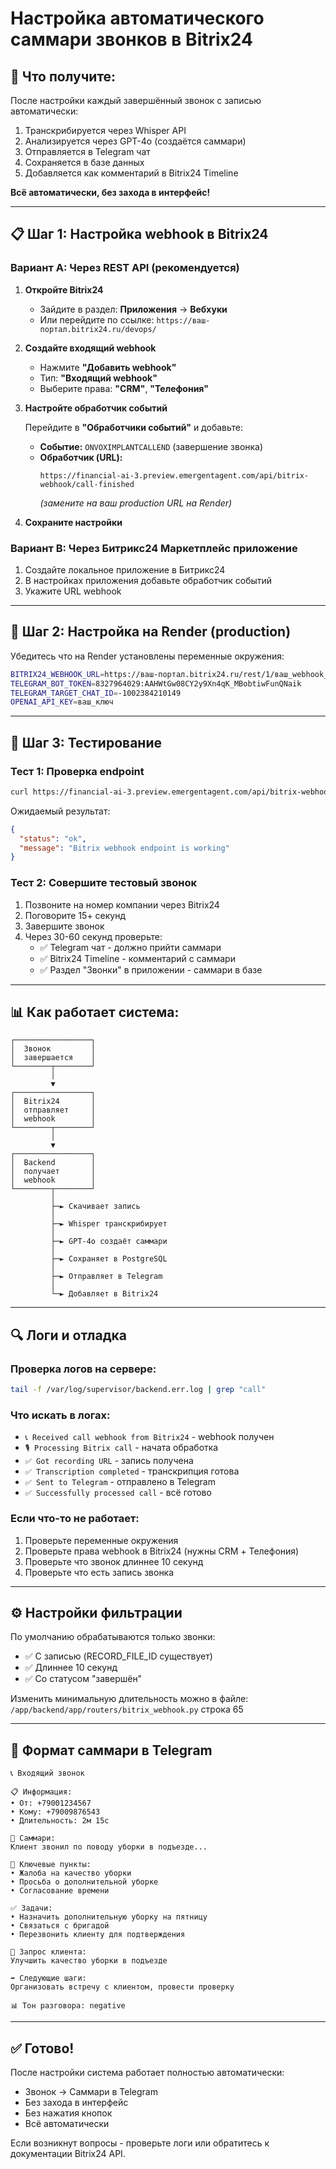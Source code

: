 # Настройка автоматического саммари звонков в Bitrix24

## 🎯 Что получите:
После настройки каждый завершённый звонок с записью автоматически:
1. Транскрибируется через Whisper API
2. Анализируется через GPT-4o (создаётся саммари)
3. Отправляется в Telegram чат
4. Сохраняется в базе данных
5. Добавляется как комментарий в Bitrix24 Timeline

**Всё автоматически, без захода в интерфейс!**

---

## 📋 Шаг 1: Настройка webhook в Bitrix24

### Вариант A: Через REST API (рекомендуется)

1. **Откройте Bitrix24**
   - Зайдите в раздел: **Приложения** → **Вебхуки**
   - Или перейдите по ссылке: `https://ваш-портал.bitrix24.ru/devops/` 

2. **Создайте входящий webhook**
   - Нажмите **"Добавить webhook"**
   - Тип: **"Входящий webhook"**
   - Выберите права: **"CRM"**, **"Телефония"**

3. **Настройте обработчик событий**
   
   Перейдите в **"Обработчики событий"** и добавьте:
   
   - **Событие:** `ONVOXIMPLANTCALLEND` (завершение звонка)
   - **Обработчик (URL):** 
     ```
     https://financial-ai-3.preview.emergentagent.com/api/bitrix-webhook/call-finished
     ```
     *(замените на ваш production URL на Render)*

4. **Сохраните настройки**

### Вариант B: Через Битрикс24 Маркетплейс приложение

1. Создайте локальное приложение в Битрикс24
2. В настройках приложения добавьте обработчик событий
3. Укажите URL webhook

---

## 🔧 Шаг 2: Настройка на Render (production)

Убедитесь что на Render установлены переменные окружения:

```bash
BITRIX24_WEBHOOK_URL=https://ваш-портал.bitrix24.ru/rest/1/ваш_webhook_код/
TELEGRAM_BOT_TOKEN=8327964029:AAHWtGw08CY2y9Xn4qK_MBobtiwFunQNaik
TELEGRAM_TARGET_CHAT_ID=-1002384210149
OPENAI_API_KEY=ваш_ключ
```

---

## 🧪 Шаг 3: Тестирование

### Тест 1: Проверка endpoint
```bash
curl https://financial-ai-3.preview.emergentagent.com/api/bitrix-webhook/test
```

Ожидаемый результат:
```json
{
  "status": "ok",
  "message": "Bitrix webhook endpoint is working"
}
```

### Тест 2: Совершите тестовый звонок

1. Позвоните на номер компании через Bitrix24
2. Поговорите 15+ секунд
3. Завершите звонок
4. Через 30-60 секунд проверьте:
   - ✅ Telegram чат - должно прийти саммари
   - ✅ Bitrix24 Timeline - комментарий с саммари
   - ✅ Раздел "Звонки" в приложении - саммари в базе

---

## 📊 Как работает система:

```
┌─────────────────┐
│  Звонок         │
│  завершается    │
└────────┬────────┘
         │
         ▼
┌─────────────────┐
│  Bitrix24       │
│  отправляет     │
│  webhook        │
└────────┬────────┘
         │
         ▼
┌─────────────────┐
│  Backend        │
│  получает       │
│  webhook        │
└────────┬────────┘
         │
         ├─► Скачивает запись
         │
         ├─► Whisper транскрибирует
         │
         ├─► GPT-4o создаёт саммари
         │
         ├─► Сохраняет в PostgreSQL
         │
         ├─► Отправляет в Telegram
         │
         └─► Добавляет в Bitrix24
```

---

## 🔍 Логи и отладка

### Проверка логов на сервере:
```bash
tail -f /var/log/supervisor/backend.err.log | grep "call"
```

### Что искать в логах:
- `📞 Received call webhook from Bitrix24` - webhook получен
- `🎙️ Processing Bitrix call` - начата обработка
- `✅ Got recording URL` - запись получена
- `✅ Transcription completed` - транскрипция готова
- `✅ Sent to Telegram` - отправлено в Telegram
- `✅ Successfully processed call` - всё готово

### Если что-то не работает:
1. Проверьте переменные окружения
2. Проверьте права webhook в Bitrix24 (нужны CRM + Телефония)
3. Проверьте что звонок длиннее 10 секунд
4. Проверьте что есть запись звонка

---

## ⚙️ Настройки фильтрации

По умолчанию обрабатываются только звонки:
- ✅ С записью (RECORD_FILE_ID существует)
- ✅ Длиннее 10 секунд
- ✅ Со статусом "завершён"

Изменить минимальную длительность можно в файле:
`/app/backend/app/routers/bitrix_webhook.py` строка 65

---

## 📱 Формат саммари в Telegram

```
📞 Входящий звонок

📋 Информация:
• От: +79001234567
• Кому: +79009876543
• Длительность: 2м 15с

📝 Саммари:
Клиент звонил по поводу уборки в подъезде...

🎯 Ключевые пункты:
• Жалоба на качество уборки
• Просьба о дополнительной уборке
• Согласование времени

✅ Задачи:
• Назначить дополнительную уборку на пятницу
• Связаться с бригадой
• Перезвонить клиенту для подтверждения

💬 Запрос клиента:
Улучшить качество уборки в подъезде

➡️ Следующие шаги:
Организовать встречу с клиентом, провести проверку

📊 Тон разговора: negative
```

---

## ✅ Готово!

После настройки система работает полностью автоматически:
- Звонок → Саммари в Telegram
- Без захода в интерфейс
- Без нажатия кнопок
- Всё автоматически

Если возникнут вопросы - проверьте логи или обратитесь к документации Bitrix24 API.
